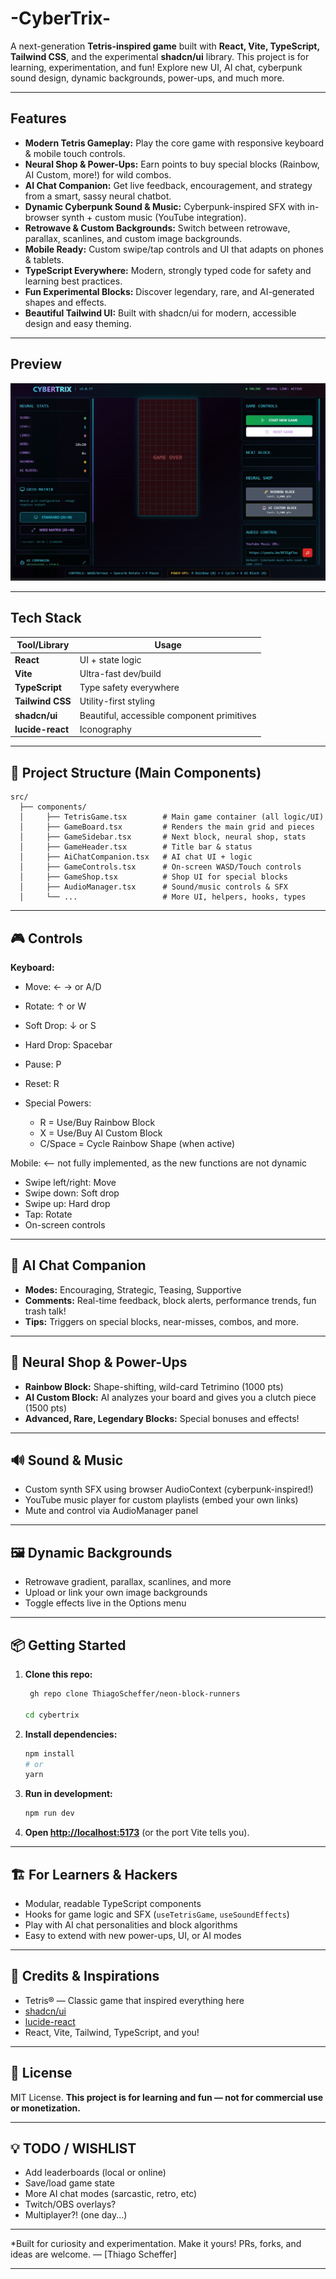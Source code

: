 
# -CyberTrix-

A next-generation **Tetris-inspired game** built with **React, Vite, TypeScript, Tailwind CSS**, and the experimental **shadcn/ui** library.
This project is for learning, experimentation, and fun!
Explore new UI, AI chat, cyberpunk sound design, dynamic backgrounds, power-ups, and much more.

---

## Features

* **Modern Tetris Gameplay:**
  Play the core game with responsive keyboard & mobile touch controls.
* **Neural Shop & Power-Ups:**
  Earn points to buy special blocks (Rainbow, AI Custom, more!) for wild combos.
* **AI Chat Companion:**
  Get live feedback, encouragement, and strategy from a smart, sassy neural chatbot.
* **Dynamic Cyberpunk Sound & Music:**
  Cyberpunk-inspired SFX with in-browser synth + custom music (YouTube integration).
* **Retrowave & Custom Backgrounds:**
  Switch between retrowave, parallax, scanlines, and custom image backgrounds.
* **Mobile Ready:**
  Custom swipe/tap controls and UI that adapts on phones & tablets.
* **TypeScript Everywhere:**
  Modern, strongly typed code for safety and learning best practices.
* **Fun Experimental Blocks:**
  Discover legendary, rare, and AI-generated shapes and effects.
* **Beautiful Tailwind UI:**
  Built with shadcn/ui for modern, accessible design and easy theming.

---

## Preview

![Application Screenshot](media\cybetrix.jpg)


---

##  Tech Stack

| Tool/Library     | Usage                                      |
| ---------------- | ------------------------------------------ |
| **React**        | UI + state logic                           |
| **Vite**         | Ultra-fast dev/build                       |
| **TypeScript**   | Type safety everywhere                     |
| **Tailwind CSS** | Utility-first styling                      |
| **shadcn/ui**    | Beautiful, accessible component primitives |
| **lucide-react** | Iconography                                |

---

## 📁 Project Structure (Main Components)

```
src/
  ├── components/
  │     ├── TetrisGame.tsx        # Main game container (all logic/UI)
  │     ├── GameBoard.tsx         # Renders the main grid and pieces
  │     ├── GameSidebar.tsx       # Next block, neural shop, stats
  │     ├── GameHeader.tsx        # Title bar & status
  │     ├── AiChatCompanion.tsx   # AI chat UI + logic
  │     ├── GameControls.tsx      # On-screen WASD/Touch controls
  │     ├── GameShop.tsx          # Shop UI for special blocks
  │     ├── AudioManager.tsx      # Sound/music controls & SFX
  │     └── ...                   # More UI, helpers, hooks, types
```

---

## 🎮 Controls

**Keyboard:**

* Move: ← → or A/D
* Rotate: ↑ or W
* Soft Drop: ↓ or S
* Hard Drop: Spacebar
* Pause: P
* Reset: R
* Special Powers:

  * R = Use/Buy Rainbow Block
  * X = Use/Buy AI Custom Block
  * C/Space = Cycle Rainbow Shape (when active)

Mobile: <-- not fully implemented, as the new functions are not dynamic

* Swipe left/right: Move
* Swipe down: Soft drop
* Swipe up: Hard drop
* Tap: Rotate
* On-screen controls

---

## 🧠 AI Chat Companion

* **Modes:** Encouraging, Strategic, Teasing, Supportive
* **Comments:** Real-time feedback, block alerts, performance trends, fun trash talk!
* **Tips:** Triggers on special blocks, near-misses, combos, and more.

---

## 🛒 Neural Shop & Power-Ups

* **Rainbow Block:** Shape-shifting, wild-card Tetrimino (1000 pts)
* **AI Custom Block:** AI analyzes your board and gives you a clutch piece (1500 pts)
* **Advanced, Rare, Legendary Blocks:** Special bonuses and effects!

---

## 🔊 Sound & Music

* Custom synth SFX using browser AudioContext (cyberpunk-inspired!)
* YouTube music player for custom playlists (embed your own links)
* Mute and control via AudioManager panel

---

## 🖼️ Dynamic Backgrounds

* Retrowave gradient, parallax, scanlines, and more
* Upload or link your own image backgrounds
* Toggle effects live in the Options menu

---

## 📦 Getting Started

1. **Clone this repo:**

   ```bash
    gh repo clone ThiagoScheffer/neon-block-runners
  
   cd cybertrix
   ```

2. **Install dependencies:**

   ```bash
   npm install
   # or
   yarn
   ```

3. **Run in development:**

   ```bash
   npm run dev
   ```

4. **Open [http://localhost:5173](http://localhost:5173)** (or the port Vite tells you).

---

## 🏗️ For Learners & Hackers

* Modular, readable TypeScript components
* Hooks for game logic and SFX (`useTetrisGame`, `useSoundEffects`)
* Play with AI chat personalities and block algorithms
* Easy to extend with new power-ups, UI, or AI modes

---

## 🤝 Credits & Inspirations

* Tetris® — Classic game that inspired everything here
* [shadcn/ui](https://ui.shadcn.com/)
* [lucide-react](https://lucide.dev/)
* React, Vite, Tailwind, TypeScript, and you!

---

## 📜 License

MIT License.
**This project is for learning and fun — not for commercial use or monetization.**

---

## 💡 TODO / WISHLIST

* Add leaderboards (local or online)
* Save/load game state
* More AI chat modes (sarcastic, retro, etc)
* Twitch/OBS overlays?
* Multiplayer?! (one day...)

---

*Built for curiosity and experimentation. Make it yours!
PRs, forks, and ideas are welcome.
— \[Thiago Scheffer]

---

